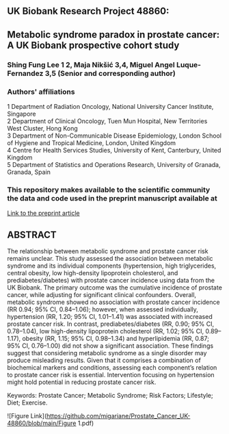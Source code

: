 ## UK Biobank Research Project 48860: 
## Metabolic syndrome paradox in prostate cancer: A UK Biobank prospective cohort study

### Shing Fung Lee 1 2, Maja Nikšić 3,4, Miguel Angel Luque-Fernandez 3,5 (Senior and corresponding author)

### Authors' affiliations
  1 Department of Radiation Oncology, National University Cancer Institute, Singapore  
  2 Department of Clinical Oncology, Tuen Mun Hospital, New Territories West Cluster, Hong Kong  
  3 Department of Non-Communicable Disease Epidemiology, London School of Hygiene and Tropical Medicine, London, United Kingdom  
  4 Centre for Health Services Studies, University of Kent, Canterbury, United Kingdom  
  5 Department of Statistics and Operations Research, University of Granada, Granada, Spain   

### This repository makes available to the scientific community the data and code used in the preprint manuscript available at  

[Link to the preprint article]()  

## ABSTRACT 
The relationship between metabolic syndrome and prostate cancer risk remains unclear. This study assessed the association between metabolic syndrome and its individual components (hypertension, high triglycerides, central obesity, low high-density lipoprotein cholesterol, and prediabetes/diabetes) with prostate cancer incidence using data from the UK Biobank. The primary outcome was the cumulative incidence of prostate cancer, while adjusting for significant clinical confounders. Overall, metabolic syndrome showed no association with prostate cancer incidence (RR 0.94; 95% CI, 0.84–1.06); however, when assessed individually, hypertension (RR, 1.20; 95% CI, 1.01–1.41) was associated with increased prostate cancer risk. In contrast, prediabetes/diabetes (RR, 0.90; 95% CI, 0.78–1.04), low high-density lipoprotein cholesterol (RR, 1.02; 95% CI, 0.89–1.17), obesity (RR, 1.15; 95% CI, 0.98–1.34) and hyperlipidemia (RR, 0.87; 95% CI, 0.76–1.00) did not show a significant association. These findings suggest that considering metabolic syndrome as a single disorder may produce misleading results. Given that it comprises a combination of biochemical markers and conditions, assessing each component’s relation to prostate cancer risk is essential. Intervention focusing on hypertension might hold potential in reducing prostate cancer risk.  

Keywords: Prostate Cancer; Metabolic Syndrome; Risk Factors; Lifestyle; Diet; Exercise.  

![Figure Link](https://github.com/migariane/Prostate_Cancer_UK-48860/blob/main/Figure 1.pdf)  
